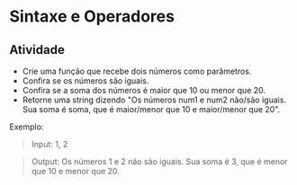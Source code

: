 # Sintaxe e Operadores


## Atividade
- Crie uma função que recebe dois números como parâmetros.
- Confira se os números são iguais.
- Confira se a soma dos números é maior que 10 ou menor que 20.
- Retorne uma string dizendo "Os números num1 e num2 não/são iguais. Sua soma é soma, que é maior/menor que 10 e maior/menor que 20".

Exemplo:

> Input: 1, 2

> Output: Os números 1 e 2 não são iguais. Sua soma é 3, que é menor que 10 e menor que 20.